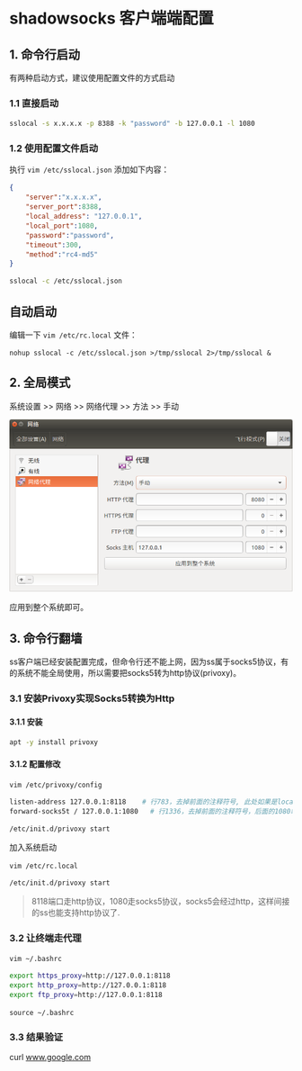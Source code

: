 # shadowsocks 客户端端配置

## 1. 命令行启动

有两种启动方式，建议使用配置文件的方式启动

### 1.1 直接启动

```bash
sslocal -s x.x.x.x -p 8388 -k "password" -b 127.0.0.1 -l 1080
```

### 1.2 使用配置文件启动

执行 `vim /etc/sslocal.json` 添加如下内容：

```json
{
    "server":"x.x.x.x",
    "server_port":8388,
    "local_address": "127.0.0.1",
    "local_port":1080,
    "password":"password",
    "timeout":300,
    "method":"rc4-md5"
}
```

```bash
sslocal -c /etc/sslocal.json
```

## 自动启动

编辑一下 `vim /etc/rc.local` 文件：

```text
nohup sslocal -c /etc/sslocal.json >/tmp/sslocal 2>/tmp/sslocal &
```

## 2. 全局模式

系统设置 >> 网络 >> 网络代理 >> 方法 >> 手动

![001.png](001.png)

应用到整个系统即可。

## 3. 命令行翻墙

ss客户端已经安装配置完成，但命令行还不能上网，因为ss属于socks5协议，有的系统不能全局使用，所以需要把socks5转为http协议(privoxy)。

### 3.1 安装Privoxy实现Socks5转换为Http

#### 3.1.1 安装

```bash
apt -y install privoxy
```

#### 3.1.2 配置修改

`vim /etc/privoxy/config`

```bash
listen-address 127.0.0.1:8118    # 行783，去掉前面的注释符号, 此处如果是localhost，请改为127.0.0.1，因为可能最后是ipv6的地址，导致127.0.0.1不可用
forward-socks5t / 127.0.0.1:1080   # 行1336，去掉前面的注释符号，后面的1080端口要对应ss服务里面的配置，要一致
```

```bash
/etc/init.d/privoxy start
```

加入系统启动

`vim /etc/rc.local`

```bash
/etc/init.d/privoxy start
```

> 8118端口走http协议，1080走socks5协议，socks5会经过http，这样间接的ss也能支持http协议了.

### 3.2 让终端走代理

`vim ~/.bashrc`

```bash
export https_proxy=http://127.0.0.1:8118
export http_proxy=http://127.0.0.1:8118
export ftp_proxy=http://127.0.0.1:8118
```

`source ~/.bashrc`

### 3.3 结果验证

curl www.google.com
